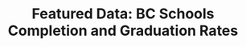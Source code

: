 ---
layout: visualization
title:  'Featured Data: BC Schools Completion and Graduation Rates'
published:   true
source:
  name: BC Data Catalogue
  url: https://catalogue.data.gov.bc.ca/dataset/1c6256d0-c120-4de1-817b-fb291732f8a4
iframe_url: "../extra/vis7/"
order: 2
---